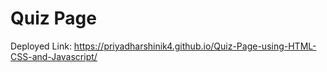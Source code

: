 # Quiz Page

Deployed Link:
https://priyadharshinik4.github.io/Quiz-Page-using-HTML-CSS-and-Javascript/
